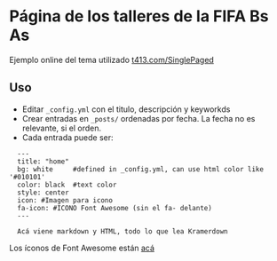 # Página de los talleres de la FIFA Bs As

Ejemplo online del tema utilizado [t413.com/SinglePaged](http://t413.com/SinglePaged)


## Uso

- Editar `_config.yml` con el titulo, descripción y keyworkds
- Crear entradas en `_posts/` ordenadas por fecha. La fecha no es relevante, si el orden.
- Cada entrada puede ser:

```
  ---
  title: "home"
  bg: white     #defined in _config.yml, can use html color like '#010101'
  color: black  #text color
  style: center
  icon: #Imagen para icono
  fa-icon: #ICONO Font Awesome (sin el fa- delante)
  ---

  Acá viene markdown y HTML, todo lo que lea Kramerdown

```
Los íconos de Font Awesome están [acá](http://fortawesome.github.io/Font-Awesome)
